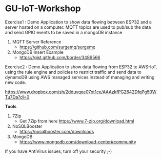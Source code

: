 # GU-IoT-Workshop
Exercise1 : Demo Application to show data flowing between ESP32 and a server hosted on a computer. MQTT topics are used to pub/sub the data and send GPIO events to be saved in a mongoDB instance

1. MQTT Server Reference 
   - https://github.com/surgemq/surgemq
2. MongoDB Insert Example
   - https://gist.github.com/border/3489566
   
   
Exercise2 : Demo Application to show data flowing from ESP32 to AWS-IoT, using the rule engine and policies to restrict traffic and send data to dynamoDB using AWS managed services instead of managing and writing new code.



https://www.dropbox.com/sh/2dduvqee07ot1ce/AAAzkfPG2642DfqPg50WTu7Da?dl=0



**Tools**
1.  7Zip
    - Get 7Zip from here https://www.7-zip.org/download.html
2.  NoSQLBooster
    - https://nosqlbooster.com/downloads
3.  MongoDB
    - https://www.mongodb.com/download-center#community
    
If you have AntiVirus issues, turn off your security ;-)
